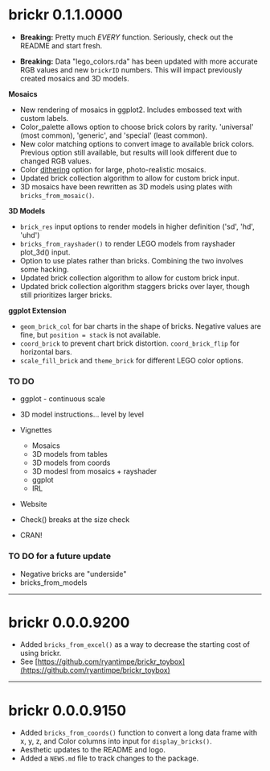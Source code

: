 # brickr 0.1.1.0000

* **Breaking:** Pretty much *EVERY* function. Seriously, check out the README and start fresh.

* **Breaking:** Data "lego_colors.rda" has been updated with more accurate RGB values and new `brickrID` numbers. This will impact previously created mosaics and 3D models.

**Mosaics**

* New rendering of mosaics in ggplot2. Includes embossed text with custom labels.
* Color_palette allows option to choose brick colors by rarity. 'universal' (most common), 'generic', and 'special' (least common).
* New color matching options to convert image to available brick colors. Previous option still available, but results will look different due to changed RGB values.
* Color [dithering](https://en.wikipedia.org/wiki/Floyd%E2%80%93Steinberg_dithering) option for large, photo-realistic mosaics.
* Updated brick collection algorithm to allow for custom brick input.
* 3D mosaics have been rewritten as 3D models using plates with `bricks_from_mosaic()`.

**3D Models**

* `brick_res` input options to render models in higher definition ('sd', 'hd', 'uhd')
* `bricks_from_rayshader()` to render LEGO models from rayshader plot_3d() input.
* Option to use plates rather than bricks. Combining the two involves some hacking.
* Updated brick collection algorithm to allow for custom brick input.
* Updated brick collection algorithm staggers bricks over layer, though still prioritizes larger bricks.

**ggplot Extension**

* `geom_brick_col` for bar charts in the shape of bricks. Negative values are fine, but `position = stack` is not available.
* `coord_brick` to prevent chart brick distortion. `coord_brick_flip` for horizontal bars.
* `scale_fill_brick` and `theme_brick` for different LEGO color options.

### TO DO

* ggplot - continuous scale

* 3D model instructions... level by level
* Vignettes
    - Mosaics
    - 3D models from tables
    - 3D models from coords
    - 3D modesl from mosaics + rayshader
    - ggplot
    - IRL
* Website
* Check() breaks at the size check
* CRAN!

### TO DO for a future update 

* Negative bricks are "underside"
* bricks_from_models

----

# brickr 0.0.0.9200

* Added `bricks_from_excel()` as a way to decrease the starting cost of using brickr. 
* See [https://github.com/ryantimpe/brickr_toybox](https://github.com/ryantimpe/brickr_toybox)

----

# brickr 0.0.0.9150

* Added `bricks_from_coords()` function to convert a long data frame with x, y, z, and Color columns into input for `display_bricks()`.
* Aesthetic updates to the README and logo.
* Added a `NEWS.md` file to track changes to the package.
